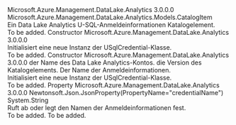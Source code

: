 <Type Name="USqlCredential" FullName="Microsoft.Azure.Management.DataLake.Analytics.Models.USqlCredential">
  <TypeSignature Language="C#" Value="public class USqlCredential : Microsoft.Azure.Management.DataLake.Analytics.Models.CatalogItem" />
  <TypeSignature Language="ILAsm" Value=".class public auto ansi beforefieldinit USqlCredential extends Microsoft.Azure.Management.DataLake.Analytics.Models.CatalogItem" />
  <TypeSignature Language="DocId" Value="T:Microsoft.Azure.Management.DataLake.Analytics.Models.USqlCredential" />
  <TypeSignature Language="VB.NET" Value="Public Class USqlCredential&#xA;Inherits CatalogItem" />
  <TypeSignature Language="F#" Value="type USqlCredential = class&#xA;    inherit CatalogItem" />
  <AssemblyInfo>
    <AssemblyName>Microsoft.Azure.Management.DataLake.Analytics</AssemblyName>
    <AssemblyVersion>3.0.0.0</AssemblyVersion>
  </AssemblyInfo>
  <Base>
    <BaseTypeName>Microsoft.Azure.Management.DataLake.Analytics.Models.CatalogItem</BaseTypeName>
  </Base>
  <Interfaces />
  <Docs>
    <summary>
            Ein Data Lake Analytics U-SQL-Anmeldeinformationen Katalogelement.
            </summary>
    <remarks>To be added.</remarks>
  </Docs>
  <Members>
    <Member MemberName=".ctor">
      <MemberSignature Language="C#" Value="public USqlCredential ();" />
      <MemberSignature Language="ILAsm" Value=".method public hidebysig specialname rtspecialname instance void .ctor() cil managed" />
      <MemberSignature Language="DocId" Value="M:Microsoft.Azure.Management.DataLake.Analytics.Models.USqlCredential.#ctor" />
      <MemberSignature Language="VB.NET" Value="Public Sub New ()" />
      <MemberType>Constructor</MemberType>
      <AssemblyInfo>
        <AssemblyName>Microsoft.Azure.Management.DataLake.Analytics</AssemblyName>
        <AssemblyVersion>3.0.0.0</AssemblyVersion>
      </AssemblyInfo>
      <Parameters />
      <Docs>
        <summary>
            Initialisiert eine neue Instanz der USqlCredential-Klasse.
            </summary>
        <remarks>To be added.</remarks>
      </Docs>
    </Member>
    <Member MemberName=".ctor">
      <MemberSignature Language="C#" Value="public USqlCredential (string computeAccountName = null, Nullable&lt;Guid&gt; version = null, string name = null);" />
      <MemberSignature Language="ILAsm" Value=".method public hidebysig specialname rtspecialname instance void .ctor(string computeAccountName, valuetype System.Nullable`1&lt;valuetype System.Guid&gt; version, string name) cil managed" />
      <MemberSignature Language="DocId" Value="M:Microsoft.Azure.Management.DataLake.Analytics.Models.USqlCredential.#ctor(System.String,System.Nullable{System.Guid},System.String)" />
      <MemberSignature Language="VB.NET" Value="Public Sub New (Optional computeAccountName As String = null, Optional version As Nullable(Of Guid) = null, Optional name As String = null)" />
      <MemberSignature Language="F#" Value="new Microsoft.Azure.Management.DataLake.Analytics.Models.USqlCredential : string * Nullable&lt;Guid&gt; * string -&gt; Microsoft.Azure.Management.DataLake.Analytics.Models.USqlCredential" Usage="new Microsoft.Azure.Management.DataLake.Analytics.Models.USqlCredential (computeAccountName, version, name)" />
      <MemberType>Constructor</MemberType>
      <AssemblyInfo>
        <AssemblyName>Microsoft.Azure.Management.DataLake.Analytics</AssemblyName>
        <AssemblyVersion>3.0.0.0</AssemblyVersion>
      </AssemblyInfo>
      <Parameters>
        <Parameter Name="computeAccountName" Type="System.String" />
        <Parameter Name="version" Type="System.Nullable&lt;System.Guid&gt;" />
        <Parameter Name="name" Type="System.String" />
      </Parameters>
      <Docs>
        <param name="computeAccountName">der Name des Data Lake Analytics-Kontos.</param>
        <param name="version">die Version des Katalogelements.</param>
        <param name="name">Der Name der Anmeldeinformationen.</param>
        <summary>
            Initialisiert eine neue Instanz der USqlCredential-Klasse.
            </summary>
        <remarks>To be added.</remarks>
      </Docs>
    </Member>
    <Member MemberName="Name">
      <MemberSignature Language="C#" Value="public string Name { get; set; }" />
      <MemberSignature Language="ILAsm" Value=".property instance string Name" />
      <MemberSignature Language="DocId" Value="P:Microsoft.Azure.Management.DataLake.Analytics.Models.USqlCredential.Name" />
      <MemberSignature Language="VB.NET" Value="Public Property Name As String" />
      <MemberSignature Language="F#" Value="member this.Name : string with get, set" Usage="Microsoft.Azure.Management.DataLake.Analytics.Models.USqlCredential.Name" />
      <MemberType>Property</MemberType>
      <AssemblyInfo>
        <AssemblyName>Microsoft.Azure.Management.DataLake.Analytics</AssemblyName>
        <AssemblyVersion>3.0.0.0</AssemblyVersion>
      </AssemblyInfo>
      <Attributes>
        <Attribute>
          <AttributeName>Newtonsoft.Json.JsonProperty(PropertyName="credentialName")</AttributeName>
        </Attribute>
      </Attributes>
      <ReturnValue>
        <ReturnType>System.String</ReturnType>
      </ReturnValue>
      <Docs>
        <summary>
            Ruft ab oder legt den Namen der Anmeldeinformationen fest.
            </summary>
        <value>To be added.</value>
        <remarks>To be added.</remarks>
      </Docs>
    </Member>
  </Members>
</Type>